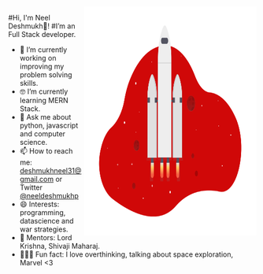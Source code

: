 <!--
**neel-desh/neel-desh** is a ✨ _special_ ✨ repository because its `README.md` (this file) appears on your GitHub profile.

Here are some ideas to get you started:

- 🔭 I’m currently working on ...
- 🌱 I’m currently learning ...
- 👯 I’m looking to collaborate on ...
- 🤔 I’m looking for help with ...
- 💬 Ask me about ...
- 📫 How to reach me: ...
- 😄 Pronouns: ...
- ⚡ Fun fact: ...
-->

<img align="right" src="https://github.com/neel-desh/neel-desh/blob/main/neeldeshmukh.png" alt="Illustration of Space Rocket, Space Travelling is Dream <3" width=350px height=465px/>

  #Hi, I'm Neel Deshmukh👋!
  #I’m an Full Stack developer. 
- 📱  I’m currently working on improving my problem solving skills.
- 🤓 I’m currently learning MERN Stack.
- 💬 Ask me about python, javascript and computer science.
- 📫 How to reach me: deshmukhneel31@gmail.com or Twitter [@neeldeshmukhp](twitter.com/neeldeshmukhp)
- 😄 Interests: programming, datascience and war strategies. 
- 🌱 Mentors: Lord Krishna, Shivaji Maharaj.
- 🚴🏽‍♀️  Fun fact: I love overthinking, talking about space exploration, Marvel <3
